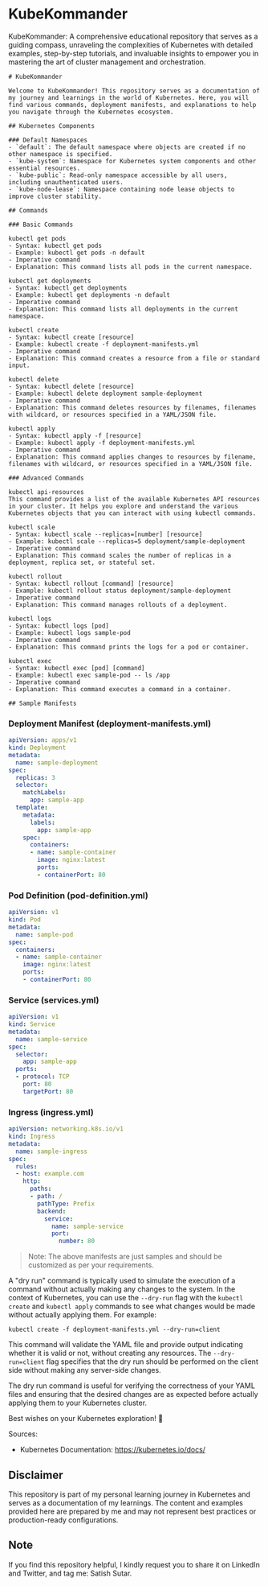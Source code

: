 # KubeKommander
KubeKommander: A comprehensive educational repository that serves as a guiding compass, unraveling the complexities of Kubernetes with detailed examples, step-by-step tutorials, and invaluable insights to empower you in mastering the art of cluster management and orchestration.


```
# KubeKommander

Welcome to KubeKommander! This repository serves as a documentation of my journey and learnings in the world of Kubernetes. Here, you will find various commands, deployment manifests, and explanations to help you navigate through the Kubernetes ecosystem.

## Kubernetes Components

### Default Namespaces
- `default`: The default namespace where objects are created if no other namespace is specified.
- `kube-system`: Namespace for Kubernetes system components and other essential resources.
- `kube-public`: Read-only namespace accessible by all users, including unauthenticated users.
- `kube-node-lease`: Namespace containing node lease objects to improve cluster stability.

## Commands

### Basic Commands

kubectl get pods
- Syntax: kubectl get pods
- Example: kubectl get pods -n default
- Imperative command
- Explanation: This command lists all pods in the current namespace.

kubectl get deployments
- Syntax: kubectl get deployments
- Example: kubectl get deployments -n default
- Imperative command
- Explanation: This command lists all deployments in the current namespace.

kubectl create
- Syntax: kubectl create [resource]
- Example: kubectl create -f deployment-manifests.yml
- Imperative command
- Explanation: This command creates a resource from a file or standard input.

kubectl delete
- Syntax: kubectl delete [resource]
- Example: kubectl delete deployment sample-deployment
- Imperative command
- Explanation: This command deletes resources by filenames, filenames with wildcard, or resources specified in a YAML/JSON file.

kubectl apply
- Syntax: kubectl apply -f [resource]
- Example: kubectl apply -f deployment-manifests.yml
- Imperative command
- Explanation: This command applies changes to resources by filename, filenames with wildcard, or resources specified in a YAML/JSON file.

### Advanced Commands

kubectl api-resources
This command provides a list of the available Kubernetes API resources in your cluster. It helps you explore and understand the various Kubernetes objects that you can interact with using kubectl commands.

kubectl scale
- Syntax: kubectl scale --replicas=[number] [resource]
- Example: kubectl scale --replicas=5 deployment/sample-deployment
- Imperative command
- Explanation: This command scales the number of replicas in a deployment, replica set, or stateful set.

kubectl rollout
- Syntax: kubectl rollout [command] [resource]
- Example: kubectl rollout status deployment/sample-deployment
- Imperative command
- Explanation: This command manages rollouts of a deployment.

kubectl logs
- Syntax: kubectl logs [pod]
- Example: kubectl logs sample-pod
- Imperative command
- Explanation: This command prints the logs for a pod or container.

kubectl exec
- Syntax: kubectl exec [pod] [command]
- Example: kubectl exec sample-pod -- ls /app
- Imperative command
- Explanation: This command executes a command in a container.

## Sample Manifests
```
### Deployment Manifest (deployment-manifests.yml)
```yaml
apiVersion: apps/v1
kind: Deployment
metadata:
  name: sample-deployment
spec:
  replicas: 3
  selector:
    matchLabels:
      app: sample-app
  template:
    metadata:
      labels:
        app: sample-app
    spec:
      containers:
      - name: sample-container
        image: nginx:latest
        ports:
        - containerPort: 80
```

### Pod Definition (pod-definition.yml)
```yaml
apiVersion: v1
kind: Pod
metadata:
  name: sample-pod
spec:
  containers:
  - name: sample-container
    image: nginx:latest
    ports:
    - containerPort: 80
```

### Service (services.yml)
```yaml
apiVersion: v1
kind: Service
metadata:
  name: sample-service
spec:
  selector:
    app: sample-app
  ports:
  - protocol: TCP
    port: 80
    targetPort: 80
```

### Ingress (ingress.yml)
```yaml
apiVersion: networking.k8s.io/v1
kind: Ingress
metadata:
  name: sample-ingress
spec:
  rules:
  - host: example.com
    http:
      paths:
      - path: /
        pathType: Prefix
        backend:
          service:
            name: sample-service
            port:
              number: 80
```

> Note: The above manifests are just samples and should be customized as per your requirements.


A "dry run" command is typically used to simulate the execution of a command without actually making any changes to the system. In the context of Kubernetes, you can use the `--dry-run` flag with the `kubectl create` and `kubectl apply` commands to see what changes would be made without actually applying them. For example:

```shell
kubectl create -f deployment-manifests.yml --dry-run=client
```

This command will validate the YAML file and provide output indicating whether it is valid or not, without creating any resources. The `--dry-run=client` flag specifies that the dry run should be performed on the client side without making any server-side changes.

The dry run command is useful for verifying the correctness of your YAML files and ensuring that the desired changes are as expected before actually applying them to your Kubernetes cluster.

Best wishes on your Kubernetes exploration! 🚀

Sources:
- Kubernetes Documentation: https://kubernetes.io/docs/ 

## Disclaimer

This repository is part of my personal learning journey in Kubernetes and serves as a documentation of my learnings. The content and examples provided here are prepared by me and may not represent best practices or production-ready configurations.

## Note

If you find this repository helpful, I kindly request you to share it on LinkedIn and Twitter, and tag me: Satish Sutar.
